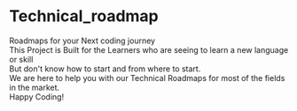 # Technical_roadmap
Roadmaps for your Next coding journey
<br>
This Project is Built for the Learners who are seeing to learn a new language or skill 
<br>
But don't know how to start and from where to start. 
<br>
We are here to help you with our Technical Roadmaps for most of the fields in the market. 
<br>
Happy Coding!
